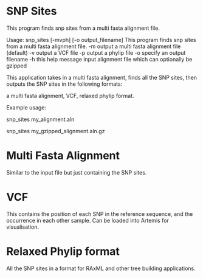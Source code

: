 SNP Sites
=====
This program finds snp sites from a multi fasta alignment file.


Usage: snp_sites [-mvph] [-o output_filename] <file>
This program finds snp sites from a multi fasta alignment file.
 -m		output a multi fasta alignment file (default)
 -v		output a VCF file
 -p		output a phylip file
 -o		specify an output filename
 -h		this help message
 <file>		input alignment file which can optionally be gzipped


This application takes in a multi fasta alignment, finds all the SNP sites, then outputs the SNP sites in the following formats:

a multi fasta alignment,
VCF, 
relaxed phylip format.

Example usage:

snp_sites my_alignment.aln

snp_sites my_gzipped_alignment.aln.gz


Multi Fasta Alignment
=====
Similar to the input file but just containing the SNP sites.

VCF
=====
This contains the position of each SNP in the reference sequence, and the occurrence in each other sample. Can be loaded into Artemis for visualisation.

Relaxed Phylip format
=====
All the SNP sites in a format for RAxML and other tree building applications.
